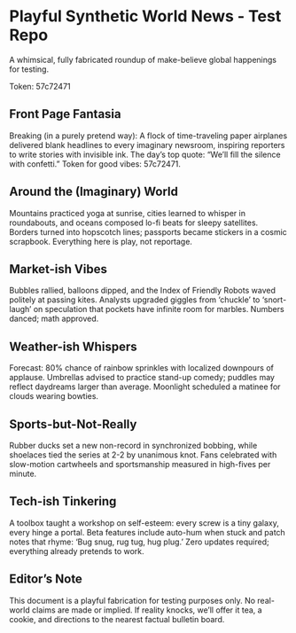 # Playful Synthetic World News - Test Repo

A whimsical, fully fabricated roundup of make-believe global happenings for testing.

Token: 57c72471

## Front Page Fantasia

Breaking (in a purely pretend way): A flock of time-traveling paper airplanes delivered blank headlines to every imaginary newsroom, inspiring reporters to write stories with invisible ink. The day’s top quote: “We’ll fill the silence with confetti.” Token for good vibes: 57c72471.

## Around the (Imaginary) World

Mountains practiced yoga at sunrise, cities learned to whisper in roundabouts, and oceans composed lo-fi beats for sleepy satellites. Borders turned into hopscotch lines; passports became stickers in a cosmic scrapbook. Everything here is play, not reportage.

## Market-ish Vibes

Bubbles rallied, balloons dipped, and the Index of Friendly Robots waved politely at passing kites. Analysts upgraded giggles from ‘chuckle’ to ‘snort-laugh’ on speculation that pockets have infinite room for marbles. Numbers danced; math approved.

## Weather-ish Whispers

Forecast: 80% chance of rainbow sprinkles with localized downpours of applause. Umbrellas advised to practice stand-up comedy; puddles may reflect daydreams larger than average. Moonlight scheduled a matinee for clouds wearing bowties.

## Sports-but-Not-Really

Rubber ducks set a new non-record in synchronized bobbing, while shoelaces tied the series at 2-2 by unanimous knot. Fans celebrated with slow-motion cartwheels and sportsmanship measured in high-fives per minute.

## Tech-ish Tinkering

A toolbox taught a workshop on self-esteem: every screw is a tiny galaxy, every hinge a portal. Beta features include auto-hum when stuck and patch notes that rhyme: ‘Bug snug, rug tug, hug plug.’ Zero updates required; everything already pretends to work.

## Editor’s Note

This document is a playful fabrication for testing purposes only. No real-world claims are made or implied. If reality knocks, we’ll offer it tea, a cookie, and directions to the nearest factual bulletin board.